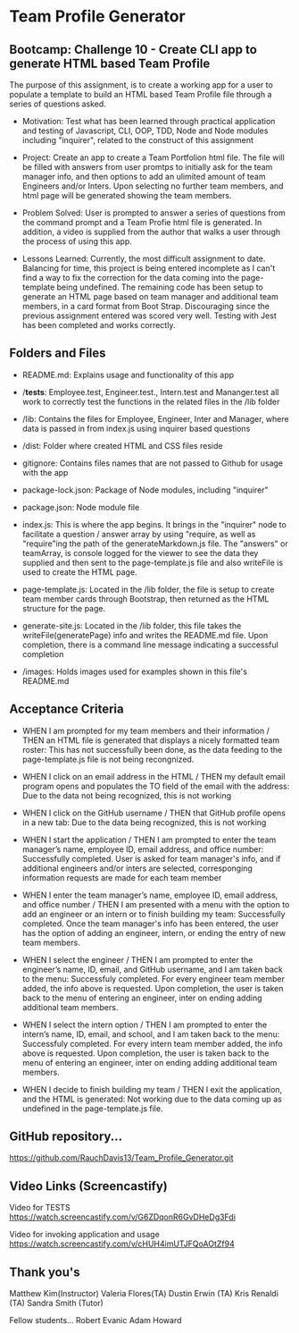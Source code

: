 # Team Profile Generator

## Bootcamp: Challenge 10 - Create CLI app to generate HTML based Team Profile

The purpose of this assignment, is to create a working app for a user to populate a template to build an HTML based Team Profile file through a series of questions asked.

- Motivation: Test what has been learned through practical application and testing of Javascript, CLI, OOP, TDD, Node and Node modules including "inquirer", related to the construct of this assignment

- Project: Create an app to create a Team Portfolion html file.  The file will be filled with answers from user promtps to initially ask for the team manager info, and then options to add an ulimited amount of team Engineers and/or Inters.  Upon selecting no further team members, and html page will be generated showing the team members.

- Problem Solved: User is prompted to answer a series of questions from the command prompt and a Team Profie html file is generated.  In addition, a video is supplied from the author that walks a user through the process of using this app.

- Lessons Learned: Currently, the most difficult assignment to date.  Balancing for time, this project is being entered incomplete as I can't find a way to fix the correction for the data coming into the page-template being undefined.  The remaining code has been setup to generate an HTML page based on team manager and additional team members, in a card format from Boot Strap.  Discouraging since the previous assignment entered was scored very well.  Testing with Jest has been completed and works correctly.

## Folders and Files

- README.md:  Explains usage and functionality of this app

- /__tests__: Employee.test, Engineer.test., Intern.test and Mananger.test all work to correctly test the functions in the related files in the /lib folder

- /lib: Contains the files for Employee, Engineer, Inter and Manager, where data is passed in from index.js using inquirer based questions
 
- /dist: Folder where created HTML and CSS files reside

- gitignore: Contains files names that are not passed to Github for usage with the app

- package-lock.json: Package of Node modules, including "inquirer"

- package.json:  Node module file

- index.js: This is where the app begins.  It brings in the "inquirer" node to facilitate a question / answer array by using "require, as well as "require"ing the path of the generateMarkdown.js file.  The "answers" or teamArray, is console logged for the viewer to see the data they supplied and then sent to the page-template.js file  and also writeFile is used to create the HTML page.

- page-template.js: Located in the /lib folder, the file is setup to create team member cards through Bootstrap, then returned as the HTML structure for the page.

- generate-site.js: Located in the /lib folder, this file takes the writeFile(generatePage) info and writes the README.md file.  Upon completion, there is a command line message indicating a successful completion

- /images: Holds images used for examples shown in this file's README.md

## Acceptance Criteria


- WHEN I am prompted for my team members and their information / 
THEN an HTML file is generated that displays a nicely formatted team roster: This has not successfully been done, as the data feeding to the page-template.js file is not being recongnized.

- WHEN I click on an email address in the HTML / THEN my default email program opens and populates the TO field of the email with the address:  Due to the data not being recognized, this is not working

- WHEN I click on the GitHub username / THEN that GitHub profile opens in a new tab:  Due to the data being recognized, this is not working

- WHEN I start the application / THEN I am prompted to enter the team manager’s name, employee ID, email address, and office number:  Successfully completed.  User is asked for team manager's info, and if additional engineers and/or inters are selected, corresponging information requests are made for each team member

- WHEN I enter the team manager’s name, employee ID, email address, and office number / THEN I am presented with a menu with the option to add an engineer or an intern or to finish building my team:  Successfully completed.  Once the team manager's info has been entered, the user has the option of adding an engineer, intern, or ending the entry of new team members.

- WHEN I select the engineer  / THEN I am prompted to enter the engineer’s name, ID, email, and GitHub username, and I am taken back to the menu:  Successfuly completed.  For every engineer team member added, the info above is requested.  Upon completion, the user is taken back to the menu of entering an engineer, inter on ending adding additional team members.

- WHEN I select the intern option / THEN I am prompted to enter the intern’s name, ID, email, and school, and I am taken back to the menu:  Successfuly completed.  For every intern team member added, the info above is requested.  Upon completion, the user is taken back to the menu of entering an engineer, inter on ending adding additional team members.

- WHEN I decide to finish building my team / THEN I exit the application, and the HTML is generated:  Not working due to the data coming up as undefined in the page-template.js file.


## GitHub repository...
https://github.com/RauchDavis13/Team_Profile_Generator.git

## Video Links (Screencastify)

Video for TESTS
https://watch.screencastify.com/v/G6ZDqonR6GvDHeDg3Fdi

Video for invoking application and usage
https://watch.screencastify.com/v/cHUH4imUTJFQoAOtZf94



## Thank you's
Matthew Kim(Instructor)
Valeria Flores(TA)
Dustin Erwin (TA)
Kris Renaldi (TA)
Sandra Smith (Tutor)

Fellow students...
Robert Evanic
Adam Howard


